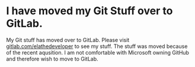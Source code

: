 # I have moved my Git Stuff over to GitLab.
My Git stuff has moved over to GitLab. Please visit [gitlab.com/elathedeveloper](https://gitlab.com/elathedeveloper) to see my stuff. The stuff was moved because of the recent aqusition. I am not comfortable with Microsoft owning GitHub and therefore wish to move to GitLab.
